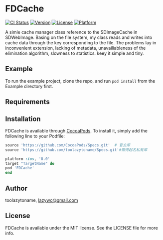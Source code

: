# FDCache

[![CI Status](https://img.shields.io/travis/toolazytoname/FDCache.svg?style=flat)](https://travis-ci.org/toolazytoname/FDCache)
[![Version](https://img.shields.io/cocoapods/v/FDCache.svg?style=flat)](https://cocoapods.org/pods/FDCache)
[![License](https://img.shields.io/cocoapods/l/FDCache.svg?style=flat)](https://cocoapods.org/pods/FDCache)
[![Platform](https://img.shields.io/cocoapods/p/FDCache.svg?style=flat)](https://cocoapods.org/pods/FDCache)

A simle cache manager class reference to the SDImageCache in SDWebImage.
Basing on the file system, my class reads and writes into cache data through the key corresponding to the file.
The problems lay in inconvenient extension, lacking of metadata, unavailiableness of the elimination algorithm, slowness to statistics.
keey it simple and tiny.


## Example

To run the example project, clone the repo, and run `pod install` from the Example directory first.

## Requirements

## Installation

FDCache is available through [CocoaPods](https://cocoapods.org). To install
it, simply add the following line to your Podfile:

```ruby
source 'https://github.com/CocoaPods/Specs.git'  # 官方库
source 'https://github.com/toolazytoname/Specs.git'#懒得起名私有库

platform :ios, '8.0'
target "TargetName" do
pod 'FDCache'
end
```

## Author

toolazytoname, lazywc@gmail.com

## License

FDCache is available under the MIT license. See the LICENSE file for more info.
